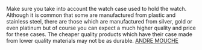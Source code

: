 Make sure you take into account the watch case used to hold the watch. Although it is common that some are manufactured from plastic and stainless steel, there are those which are manufactured from silver, gold or even platinum but of course you can expect a much higher quality and price for these cases. The cheaper quality products which have their case made from lower quality materials may not be as durable.
 <a href="http://www.twiceclub.com/public/shoponlinejp.asp?cheap=products-c145.html" title="ANDRE MOUCHE">ANDRE MOUCHE</a>